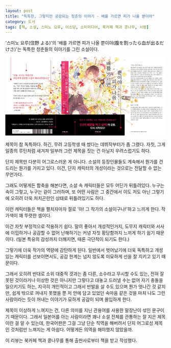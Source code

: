 ```yaml
---
layout: post
title: "독특한, 그렇지만 공감되는 청춘의 이야기 - 배를 가르면 피가 나올 뿐이야"
category: 도서
tags: [책, 소설, 스미노 요루, 이소담, 소미미디어, 북카페 책과 콩나무, 서평]
---
```


'스미노 요루(住野 よる)'의
'배를 가르면 피가 나올 뿐이야(腹を割ったら血が出るだけさ)'는
독특한 청춘들의 이야기를 그린 소설이다.

![표지](/images/harao-wattara-chiga-deru-dakesa-book-h480.jpg)

제목이 참 독특하다.
하긴, 무려 고등학생 때 썼다는 데뷔작부터가 좀 그랬다.
자칫, 그게 일종의 루틴처럼 새겨져 일부러 그런 제목을 짓는 건 아닐지 우려스럽기도 하다.

단지 제목만 다분히 어그로스러운 게 아니다.
소설의 등장인물들도 계속해서 뭔가를 건드리는 뭔가를 가지고 있다.
이건, 단지 캐릭터의 개성이라는 것으로는 전달할 수 없는 무언가다.

그래도 어떻게든 함축을 해본다면,
소설 속 캐릭터들은 모두 어딘가 뒤틀려있다.
누구는 속이 그렇고, 누구는 겉이 그러하며,
또 어떤 사람은 그 중간에서 이도 저도 아닌 그렇기에 오히려 더욱 처치곤란인 상태로 뒤틀려있기도 하다.

이런 캐릭터들은 책을 펼치자마자 절로 '아! 그 작가의 소설이구나!'하고 느끼게 한다.
작가색이 꽤 뚜렷한 셈이다.

이건 자칫 부정적으로 작용하기 쉽다.
말이 좋아서 개성적인거지,
도무지 캐릭터와 서사에 이입하거나 공감할 수 없어
난해하기는 커녕 자칫 황당함까지 느끼게 하기 쉽기 때문이다.
(일본 특유의 감성까지 더해지면, 때론 극단적이 되기도 한다.)

그렇기에 더욱 작가의 역량에 감탄하게 된다.
일반에서 벗어났기에 더욱 독특하고 개성있는 캐릭터를 선보이면서도,
공감 한계는 넘지 않도록 미묘하게 선을 잘 지키고 있기 때문이다.

그래서 오히려 반대로 소위 대중적 것과는 좀 다른,
소수라고 무시할 수도 있는,
전혀 잘못된 것이라거나 이상한 것은 아니지만
그렇다고 대놓고 드러낼 수는 없어 자기 충돌을 일으키기도 하는,
지극히 개인적이고 그래서 반발을 살 수도 있으며 뭔가 엇나간 것 같지만,
쉽게 밖으로 꺼내지 못했을 뿐 저 안에 담고 있었던 속마음 같은 것을
마치 나도 그런 사람이라는 듯이 꺼내는 이야기가
묘하게 공감이 되며 몰입하게 한다.

제목이 이상하게 느껴지는 건,
다른 의미를 지닌 관용어를 사용한 말장난이 섞인 문구이기 때문이다.
그래서 일본어를 아는 사람이라면 꽤나 소설 전체를 관통하는 잘 지은 제목이란 걸 알 수 있는데,
한국어판은 그걸 그냥 단순 직역을 해버려서
단지 어그로성 제목인 것처럼만 느껴지는 게 아쉽다.
어떻게든 의역을 해야했지 않았을까.



<div class="im im-info">
이 리뷰는 북카페 책과 콩나무를 통해 출판사로부터 책을 받고 작성했다.
</div>

